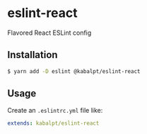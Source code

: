 # eslint-react

Flavored React ESLint config

## Installation

```sh
$ yarn add -D eslint @kabalpt/eslint-react
```

## Usage

Create an `.eslintrc.yml` file like:

```yaml
extends: kabalpt/eslint-react
```
